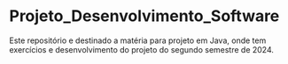 # Projeto_Desenvolvimento_Software
Este repositório e destinado a matéria para projeto em Java, onde tem exercícios e desenvolvimento do projeto do segundo semestre de 2024.
